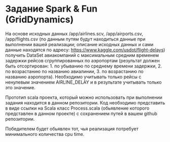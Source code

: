 # Задание Spark & Fun (GridDynamics)

На основе исходных данных /app/airlines.scv, /app/airports.csv, /app/flights.csv (по данным путям будут находиться данные при выполнении вашей реализации; описание исходных данных и сами данные находятся по адресу: https://www.kaggle.com/usdot/flight-delays) получить DataSet авиакомпаний с максимальным средним временем задержки рейсов сгруппированных по аэропортам (результат должен быть отсортирован: 1. по убыванию по среднему времени задержки, 2. по возрастанию по названию авиалинии, 3. по возрастанию по названию аэропорта). Необходимо учитывать только рейсы с ненулевым значением AIRLINE_DELAY и в результате учитывать только это значение.

Прототип scala проекта, который можно использовать при выполнении задания находится в данном репозитории. Код необходимо представить в виде ссылки на Scala класс Process.scala (обьявление которого представлен в данном проекте) с сохранением путей в вашем github репозитории. 

Победителем будет обьявлен тот, чья реализация потребует минимального количества cpu time.
